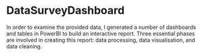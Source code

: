 # DataSurveyDashboard
In order to examine the provided data, I generated a number of dashboards and tables in PowerBI to build an interactive report.  Three essential phases are involved in creating this report: data processing, data visualisation, and data cleaning. 
